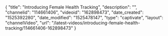 {
    "title": "Introducing Female Health Tracking",
    "description": "",
    "channelid": "114661406",
    "videoid": "162898473",
    "date_created": "1525392280",
    "date_modified": "1525478147",
    "type": "captivate",
    "layout": "channelVideo",
    "url": "\/latest-videos\/introducing-female-health-tracking\/114661406-162898473"
}